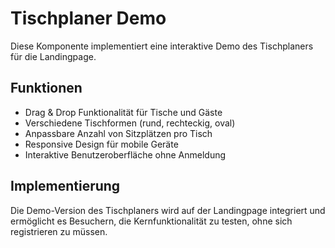 # Tischplaner Demo

Diese Komponente implementiert eine interaktive Demo des Tischplaners für die Landingpage.

## Funktionen

- Drag & Drop Funktionalität für Tische und Gäste
- Verschiedene Tischformen (rund, rechteckig, oval)
- Anpassbare Anzahl von Sitzplätzen pro Tisch
- Responsive Design für mobile Geräte
- Interaktive Benutzeroberfläche ohne Anmeldung

## Implementierung

Die Demo-Version des Tischplaners wird auf der Landingpage integriert und ermöglicht es Besuchern, die Kernfunktionalität zu testen, ohne sich registrieren zu müssen.
